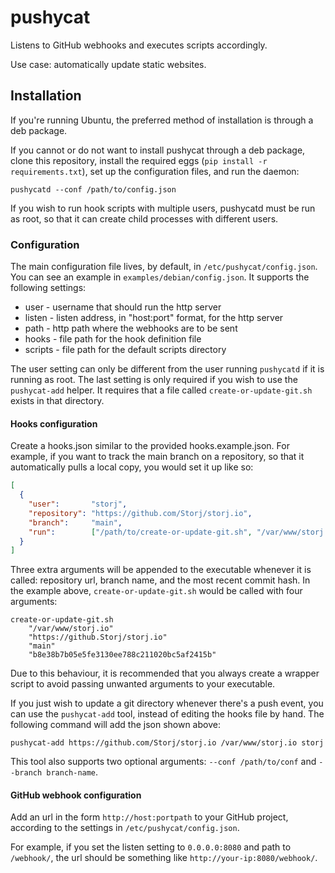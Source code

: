 pushycat
=========

Listens to GitHub webhooks and executes scripts accordingly.

Use case: automatically update static websites.

## Installation

If you're running Ubuntu, the preferred method of installation is through a deb
package.

If you cannot or do not want to install pushycat through a deb package, clone
this repository, install the required eggs (`pip install -r requirements.txt`),
set up the configuration files, and run the daemon:

```
pushycatd --conf /path/to/config.json
```

If you wish to run hook scripts with multiple users, pushycatd must be run as
root, so that it can create child processes with different users.


### Configuration

The main configuration file lives, by default, in `/etc/pushycat/config.json`.
You can see an example in `examples/debian/config.json`. It supports the following settings:

- user - username that should run the http server
- listen - listen address, in "host:port" format, for the http server
- path - http path where the webhooks are to be sent
- hooks - file path for the hook definition file
- scripts - file path for the default scripts directory

The user setting can only be different from the user running `pushycatd` if it
is running as root. The last setting is only required if you wish to use the
`pushycat-add` helper. It requires that a file called `create-or-update-git.sh`
exists in that directory.


#### Hooks configuration

Create a hooks.json similar to the provided hooks.example.json. For example, if
you want to track the main branch on a repository, so that it automatically
pulls a local copy, you would set it up like so:

```json
[
  {
    "user":       "storj",
    "repository": "https://github.com/Storj/storj.io",
    "branch":     "main",
    "run":        ["/path/to/create-or-update-git.sh", "/var/www/storj.io"]
  }
]
```

Three extra arguments will be appended to the executable whenever it is called:
repository url, branch name, and the most recent commit hash. In the example
above, `create-or-update-git.sh` would be called with four arguments:

```
create-or-update-git.sh
    "/var/www/storj.io"
    "https://github.Storj/storj.io"
    "main"
    "b8e38b7b05e5fe3130ee788c211020bc5af2415b"
```

Due to this behaviour, it is recommended that you always create a wrapper
script to avoid passing unwanted arguments to your executable.

If you just wish to update a git directory whenever there's a push event, you can use
the `pushycat-add` tool, instead of editing the hooks file by hand. The following command
will add the json shown above:

```
pushycat-add https://github.com/Storj/storj.io /var/www/storj.io storj
```

This tool also supports two optional arguments: `--conf /path/to/conf` and
`--branch branch-name`.


#### GitHub webhook configuration

Add an url in the form `http://host:portpath` to your GitHub project, according to
the settings in `/etc/pushycat/config.json`.

For example, if you set the listen setting to `0.0.0.0:8080` and path to `/webhook/`,
the url should be something like `http://your-ip:8080/webhook/`.

